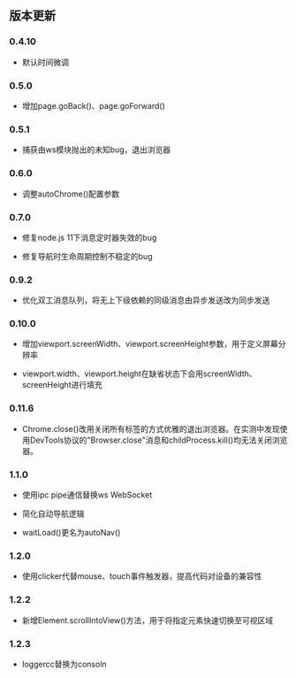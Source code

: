 ## 版本更新

### 0.4.10

* 默认时间微调

### 0.5.0

* 增加page.goBack()、page.goForward()


### 0.5.1

* 捕获由ws模块抛出的未知bug，退出浏览器

### 0.6.0

* 调整autoChrome()配置参数

### 0.7.0

* 修复node.js 11下消息定时器失效的bug

* 修复导航时生命周期控制不稳定的bug

### 0.9.2

* 优化双工消息队列，将无上下级依赖的同级消息由异步发送改为同步发送

### 0.10.0

* 增加viewport.screenWidth、viewport.screenHeight参数，用于定义屏幕分辨率

* viewport.width、viewport.height在缺省状态下会用screenWidth、screenHeight进行填充


### 0.11.6

* Chrome.close()改用关闭所有标签的方式优雅的退出浏览器。在实测中发现使用DevTools协议的"Browser.close"消息和childProcess.kill()均无法关闭浏览器。

### 1.1.0

* 使用ipc pipe通信替换ws WebSocket

* 简化自动导航逻辑

* waitLoad()更名为autoNav()

### 1.2.0

* 使用clicker代替mouse、touch事件触发器，提高代码对设备的兼容性

### 1.2.2

* 新增Element.scrollIntoView()方法，用于将指定元素快速切换至可视区域

### 1.2.3

* loggercc替换为consoln